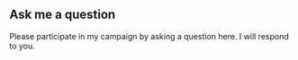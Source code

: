 ## Ask me a question

Please participate in my campaign by asking a question here.  I will respond to you.